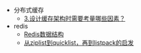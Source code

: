<!-- _sidebar.md -->

* 分布式缓存
  * [3.设计缓存架构时需要考量哪些因素？](/ProjectDocs/设计缓存架构时需要考量哪些因素.md)
* redis
  * [Redis数据结构](/ProjectDocs/Redis数据结构.md)
  * [从ziplist到quicklist，再到listpack的启发](/ProjectDocs/从ziplist到quicklist，再到listpack的启发.md)